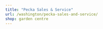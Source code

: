 ```yaml
---
title: "Pecka Sales & Service"
url: /washington/pecka-sales-and-service/
shop: garden centre
---
```

